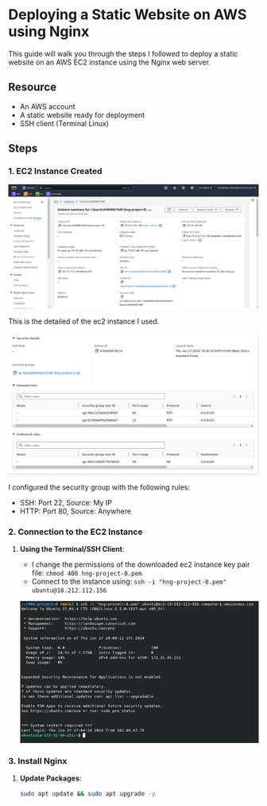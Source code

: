 # Deploying a Static Website on AWS using Nginx

This guide will walk you through the steps I followed to deploy a static website on an AWS EC2 instance using the Nginx web server.

## Resource

- An AWS account
- A static website ready for deployment
- SSH client (Terminal Linux)

## Steps

### 1. EC2 Instance Created

![alt text](images/ec2-info.png)

This is the detailed of the ec2 instance I used.

![alt text](images/sg-info.png)

   I configured the security group with the following rules:

   - SSH: Port 22, Source: My IP
   - HTTP: Port 80, Source: Anywhere

### 2. Connection to the EC2 Instance

1. **Using the Terminal/SSH Client**:
   - I change the permissions of the downloaded ec2 instance key pair file: `chmod 400 hng-project-0.pem`
   - Connect to the instance using: `ssh -i "hng-project-0.pem" ubuntu@18.212.112.156`

   ![alt text](images/ec2-ssh.png)


### 3. Install Nginx

1. **Update Packages**:
   ```bash
   sudo apt update && sudo apt upgrade -y